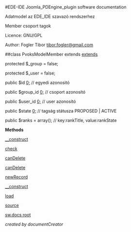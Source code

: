 #EDE-IDE Joomla_PDEngine_plugin
software documentation



Adatmodel az EDE_IDE szavazó rendszerhez

Member csoport tagok

Licence: GNU/GPL

Author: Fogler Tibor tibor.fogler@gmail.com

##class PvoksModelMember extends [extends](extends.md)

protected $_group = false;

protected $_user = false;

public $id [0;](0;) // egyedi azonositó   

public $group_id [0;](0;) // csoport azonosító   

public $user_id [0;](0;) // user azonosító   

public $state [0;](0;) // tagság státusza PROPOSED | ACTIVE

public $ranks = array(); // key:rankTitle, value:rankState


**Methods**

[__construct](items/PvoksModelMember___construct.md)

[check](items/PvoksModelMember_check.md)

[canDelete](items/PvoksModelMember_canDelete.md)

[canDelete](items/PvoksModelMember_canDelete.md)

[newRecord](items/PvoksModelMember_newRecord.md)

[__construct](items/PvoksModelMember___construct.md)

[load](items/PvoksModelMember_load.md)



[source](../../site/models/memberModel.php)

[sw.docs root](./)

*created by documentCreator*


